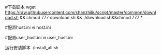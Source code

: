 

#下载脚本
wget https://raw.githubusercontent.com/shanzhiliu/script/master/common/download.sh && chmod 777 download.sh && ./download.sh&&chmod 777 *


#配置host.ini
vi host.ini


#配置user_host.ini
vi user_host.ini

运行安装脚本
./install_all.sh